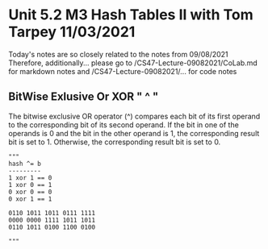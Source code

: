 # Unit 5.2 M3 Hash Tables II with Tom Tarpey 11/03/2021

Today's notes are so closely related to the notes from 09/08/2021
Therefore, additionally... please go to /CS47-Lecture-09082021/CoLab.md for markdown notes
and /CS47-Lecture-09082021/... for code notes

## BitWise Exlusive Or XOR " ^ " 
The bitwise exclusive OR operator (^) compares each bit of its first operand to the corresponding bit of its second operand. If the bit in one of the operands is 0 and the bit in the other operand is 1, the corresponding result bit is set to 1. Otherwise, the corresponding result bit is set to 0.

    """
    hash ^= b
    ---------
    1 xor 1 == 0
    1 xor 0 == 1
    0 xor 0 == 0
    0 xor 1 == 1

    0110 1011 1011 0111 1111
    0000 0000 1111 1011 1011
    0110 1011 0100 1100 0100

    """